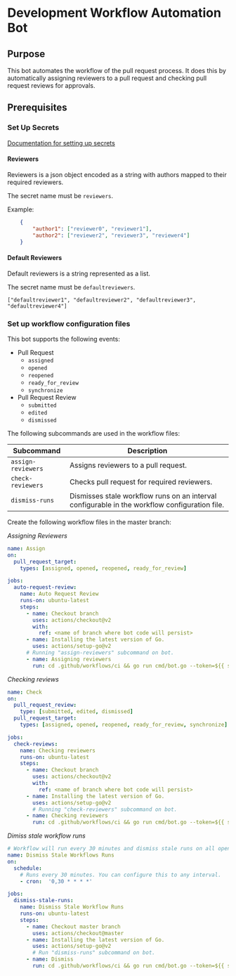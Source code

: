 # Development Workflow Automation Bot 

## Purpose
This bot automates the workflow of the pull request process. It does this by automatically assigning reviewers to a pull request and checking pull request reviews for approvals.

## Prerequisites
### Set Up Secrets 

[Documentation for setting up secrets](https://docs.github.com/en/actions/reference/encrypted-secrets#creating-encrypted-secrets-for-a-repository)

#### Reviewers

Reviewers is a json object encoded as a string with authors mapped to their required reviewers. 

The secret name must be `reviewers`.

Example: 

```json
    {
        "author1": ["reviewer0", "reviewer1"],
        "author2": ["reviewer2", "reviewer3", "reviewer4"]
    }
```

#### Default Reviewers

Default reviewers is a string represented as a list. 

The secret name must be `defaultreviewers`.

```
["defaultreviewer1", "defaultreviewer2", "defaultreviewer3", "defaultreviewer4"]
```
### Set up workflow configuration files 

This bot supports the following events: 

- Pull Request 
    - `assigned`
    - `opened` 
    - `reopened` 
    - `ready_for_review` 
    - `synchronize`
- Pull Request Review 
    - `submitted`
    - `edited`
    - `dismissed`


The following subcommands are used in the workflow files: 

| Subcommand     | Description |
| ----------- | ----------- |
| `assign-reviewers`      | Assigns reviewers to a pull request.      |
| `check-reviewers`  | Checks pull request for required reviewers.       |
| `dismiss-runs`  | Dismisses stale workflow runs on an interval configurable in the workflow configuration file.|



Create the following workflow files in the master branch:

_Assigning Reviewers_

```yaml
name: Assign
on: 
  pull_request_target:
    types: [assigned, opened, reopened, ready_for_review]

jobs:
  auto-request-review:
    name: Auto Request Review
    runs-on: ubuntu-latest
    steps:
      - name: Checkout branch
        uses: actions/checkout@v2
        with: 
          ref: <name of branch where bot code will persist>      
      - name: Installing the latest version of Go.
        uses: actions/setup-go@v2
      # Running "assign-reviewers" subcommand on bot.
      - name: Assigning reviewers 
        run: cd .github/workflows/ci && go run cmd/bot.go --token=${{ secrets.GITHUB_TOKEN }} --default-reviewers=${{ secrets.defaultreviewers }} --reviewers=${{ secrets.reviewers }} assign-reviewers

```

_Checking reviews_

```yaml
name: Check
on: 
  pull_request_review:
    type: [submitted, edited, dismissed]
  pull_request_target: 
    types: [assigned, opened, reopened, ready_for_review, synchronize]

jobs: 
  check-reviews:
    name: Checking reviewers 
    runs-on: ubuntu-latest
    steps:
      - name: Checkout branch 
        uses: actions/checkout@v2
        with:
          ref: <name of branch where bot code will persist>
      - name: Installing the latest version of Go.
        uses: actions/setup-go@v2
        # Running "check-reviewers" subcommand on bot.
      - name: Checking reviewers
        run: cd .github/workflows/ci && go run cmd/bot.go --token=${{ secrets.GITHUB_TOKEN }} --default-reviewers=${{ secrets.defaultreviewers }} --reviewers=${{ secrets.reviewers }} check-reviewers

```

_Dimiss stale workflow runs_

```yaml
# Workflow will run every 30 minutes and dismiss stale runs on all open pull requests. 
name: Dismiss Stale Workflows Runs
on:
  schedule:
    # Runs every 30 minutes. You can configure this to any interval. 
    - cron:  '0,30 * * * *' 

jobs: 
  dismiss-stale-runs:
    name: Dismiss Stale Workflow Runs
    runs-on: ubuntu-latest
    steps:
      - name: Checkout master branch 
        uses: actions/checkout@master
      - name: Installing the latest version of Go.
        uses: actions/setup-go@v2
        # Run "dismiss-runs" subcommand on bot.
      - name: Dismiss
        run: cd .github/workflows/ci && go run cmd/bot.go --token=${{ secrets.GITHUB_TOKEN }} dismiss-runs
```
